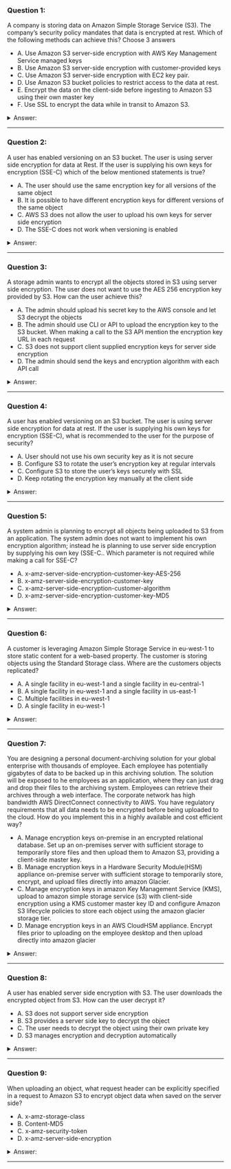 ### Question 1:

A company is storing data on Amazon Simple Storage Service (S3). The company’s security policy mandates that data is encrypted at rest. Which of the following methods can achieve this? Choose 3 answers

- A. Use Amazon S3 server-side encryption with AWS Key Management Service managed keys
- B. Use Amazon S3 server-side encryption with customer-provided keys
- C. Use Amazon S3 server-side encryption with EC2 key pair.
- D. Use Amazon S3 bucket policies to restrict access to the data at rest.
- E. Encrypt the data on the client-side before ingesting to Amazon S3 using their own master key
- F. Use SSL to encrypt the data while in transit to Amazon S3.

<details><summary>Answer:</summary><p>
[A, B, E]

Explanation:

Question 1@http://jayendrapatil.com/aws-s3-data-protection/

</p></details><hr>

### Question 2:

A user has enabled versioning on an S3 bucket. The user is using server side encryption for data at Rest. If the user is supplying his own keys for encryption (SSE-C) which of the below mentioned statements is true?

- A. The user should use the same encryption key for all versions of the same object
- B. It is possible to have different encryption keys for different versions of the same object
- C. AWS S3 does not allow the user to upload his own keys for server side encryption
- D. The SSE-C does not work when versioning is enabled

<details><summary>Answer:</summary><p>
[B]

Explanation:

Question 2@http://jayendrapatil.com/aws-s3-data-protection/

</p></details><hr>

### Question 3:

A storage admin wants to encrypt all the objects stored in S3 using server side encryption. The user does not want to use the AES 256 encryption key provided by S3. How can the user achieve this?

- A. The admin should upload his secret key to the AWS console and let S3 decrypt the objects
- B. The admin should use CLI or API to upload the encryption key to the S3 bucket. When making a call to the S3 API mention the encryption key URL in each request
- C. S3 does not support client supplied encryption keys for server side encryption
- D. The admin should send the keys and encryption algorithm with each API call

<details><summary>Answer:</summary><p>
[D]

Explanation:

Question 3@http://jayendrapatil.com/aws-s3-data-protection/

</p></details><hr>

### Question 4:

A user has enabled versioning on an S3 bucket. The user is using server side encryption for data at rest. If the user is supplying his own keys for encryption (SSE-C), what is recommended to the user for the purpose of security?

- A. User should not use his own security key as it is not secure
- B. Configure S3 to rotate the user’s encryption key at regular intervals
- C. Configure S3 to store the user’s keys securely with SSL
- D. Keep rotating the encryption key manually at the client side

<details><summary>Answer:</summary><p>
[D]

Explanation:

Question 4@http://jayendrapatil.com/aws-s3-data-protection/

</p></details><hr>

### Question 5:

A system admin is planning to encrypt all objects being uploaded to S3 from an application. The system admin does not want to implement his own encryption algorithm; instead he is planning to use server side encryption by supplying his own key (SSE-C.. Which parameter is not required while making a call for SSE-C?

- A. x-amz-server-side-encryption-customer-key-AES-256
- B. x-amz-server-side-encryption-customer-key
- C. x-amz-server-side-encryption-customer-algorithm
- D. x-amz-server-side-encryption-customer-key-MD5

<details><summary>Answer:</summary><p>
[A]

Explanation:

Question 5@http://jayendrapatil.com/aws-s3-data-protection/

</p></details><hr>

### Question 6:

A customer is leveraging Amazon Simple Storage Service in eu-west-1 to store static content for a web-based property. The customer is storing objects using the Standard Storage class. Where are the customers objects replicated?

- A. A single facility in eu-west-1 and a single facility in eu-central-1
- B. A single facility in eu-west-1 and a single facility in us-east-1
- C. Multiple facilities in eu-west-1
- D. A single facility in eu-west-1

<details><summary>Answer:</summary><p>
[C]

Explanation:

Question 6@http://jayendrapatil.com/aws-s3-data-protection/

</p></details><hr>

### Question 7:

You are designing a personal document-archiving solution for your global enterprise with thousands of employee. Each employee has potentially gigabytes of data to be backed up in this archiving solution. The solution will be exposed to he employees as an application, where they can just drag and drop their files to the archiving system. Employees can retrieve their archives through a web interface. The corporate network has high bandwidth AWS DirectConnect connectivity to AWS. You have regulatory requirements that all data needs to be encrypted before being uploaded to the cloud. How do you implement this in a highly available and cost efficient way?

- A. Manage encryption keys on-premise in an encrypted relational database. Set up an on-premises server with sufficient storage to temporarily store files and then upload them to Amazon S3, providing a client-side master key. 
- B. Manage encryption keys in a Hardware Security Module(HSM) appliance on-premise server with sufficient storage to temporarily store, encrypt, and upload files directly into amazon Glacier. 
- C. Manage encryption keys in amazon Key Management Service (KMS), upload to amazon simple storage service (s3) with client-side encryption using a KMS customer master key ID and configure Amazon S3 lifecycle policies to store each object using the amazon glacier storage tier.
- D. Manage encryption keys in an AWS CloudHSM appliance. Encrypt files prior to uploading on the employee desktop and then upload directly into amazon glacier 

<details><summary>Answer:</summary><p>
[C]

Explanation:

Question 7@http://jayendrapatil.com/aws-s3-data-protection/

A: Storing temporary increases cost and not a high availability option

B: Not cost effective

C: with CSE-KMS the encryption happens at client side before the object is upload to S3 and KMS is cost effective as well

D: Not cost effective

</p></details><hr>

### Question 8:

A user has enabled server side encryption with S3. The user downloads the encrypted object from S3. How can the user decrypt it?

- A. S3 does not support server side encryption
- B. S3 provides a server side key to decrypt the object
- C. The user needs to decrypt the object using their own private key
- D. S3 manages encryption and decryption automatically

<details><summary>Answer:</summary><p>
[D]

Explanation:

Question 8@http://jayendrapatil.com/aws-s3-data-protection/

</p></details><hr>

### Question 9:

When uploading an object, what request header can be explicitly specified in a request to Amazon S3 to encrypt object data when saved on the server side?

- A. x-amz-storage-class
- B. Content-MD5
- C. x-amz-security-token
- D. x-amz-server-side-encryption

<details><summary>Answer:</summary><p>
[D]

Explanation:

Question 9@http://jayendrapatil.com/aws-s3-data-protection/

</p></details><hr>


